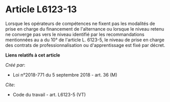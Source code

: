 # Article L6123-13

Lorsque les opérateurs de compétences ne fixent pas les modalités de prise en charge du financement de l'alternance ou
lorsque le niveau retenu ne converge pas vers le niveau identifié par les recommandations mentionnées au a du 10° de
l'article L. 6123-5, le niveau de prise en charge des contrats de professionnalisation ou d'apprentissage est fixé par
décret.

**Liens relatifs à cet article**

_Créé par_:

  - Loi n°2018-771 du 5 septembre 2018 - art. 36 (M)

_Cite_:

  - Code du travail - art. L6123-5 (VT)
